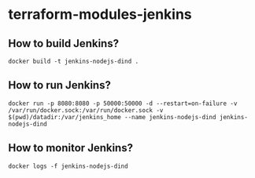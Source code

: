 # terraform-modules-jenkins

## How to build Jenkins?
```
docker build -t jenkins-nodejs-dind .
```
## How to run Jenkins?
```
docker run -p 8080:8080 -p 50000:50000 -d --restart=on-failure -v /var/run/docker.sock:/var/run/docker.sock -v $(pwd)/datadir:/var/jenkins_home --name jenkins-nodejs-dind jenkins-nodejs-dind
```
## How to monitor Jenkins?
```
docker logs -f jenkins-nodejs-dind
```